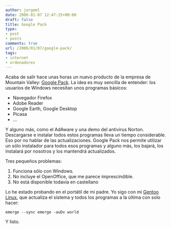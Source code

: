 ```yaml
---
author: jorgeml
date: 2006-01-07 12:47:15+00:00
draft: false
title: Google Pack
type: 
- post
- posts
comments: true
url: /2006/01/07/google-pack/
tags:
- internet
- ordenadores
---
```


Acaba de salir hace unas horas un nuevo producto de la empresa de Mountain Valley: [Google Pack](http://pack.google.com). La idea es muy sencilla de entender: los usuarios de Windows necesitan unos programas básicos:

* Navegador Firefox
* Adobe Reader
* Google Earth, Google Desktop
* Picasa
* ...


Y alguno más, como el AdAware y una demo del antivirus Norton. Descargarse e instalar todos estos programas lleva un tiempo considerable. Eso por no hablar de las actualizaciones. Google Pack nos permite utilizar un sólo instalador para todos esos programas y alguno más, los bajará, los instalará por nosotros y los mantendrá actualizados.

Tres pequeños problemas:

1. Funciona sólo con Windows.
2. No incluye el OpenOffice, que me parece imprescindible.
3. No está disponible todavía en castellano


Lo he estado probando en el portátil de mi padre. Yo sigo con mi [Gentoo Linux](http://www.gentoo.org), que actualiza el sistema y todos los programas a la última con solo hacer:

`
emerge --sync
emerge -auDv world
`

Y listo.
